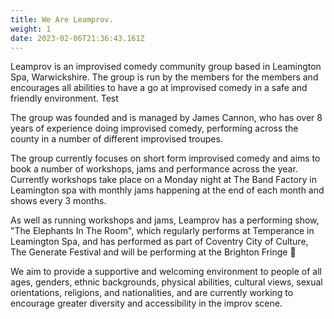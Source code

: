 ```yaml
---
title: We Are Leamprov.
weight: 1
date: 2023-02-06T21:36:43.161Z
---
```

Leamprov is an improvised comedy community group based in Leamington Spa, Warwickshire. The group is run by the members for the members and encourages all abilities to have a go at improvised comedy in a safe and friendly environment.  Test

The group was founded and is managed by James Cannon, who has over 8 years of experience doing improvised comedy, performing across the county in a number of different improvised troupes.

The group currently focuses on short form improvised comedy and aims to book a number of workshops, jams and performance across the year. Currently workshops take place on a Monday night at The Band Factory in Leamington spa with monthly jams happening at the end of each month and shows every 3 months. 

As well as running workshops and jams, Leamprov has a performing show, "The Elephants In The Room", which regularly performs at Temperance in Leamington Spa, and has performed as part of Coventry City of Culture, The Generate Festival and will be performing at the Brighton Fringe 🐘

We aim to provide a supportive and welcoming environment to people of all ages, genders, ethnic backgrounds, physical abilities, cultural views, sexual orientations, religions, and nationalities, and are currently working to encourage greater diversity and accessibility in the improv scene.
